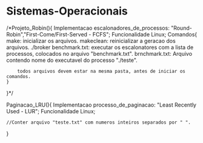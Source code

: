 # Sistemas-Operacionais

/*Projeto_Robin(){
    Implementacao  escalonadores_de_processos: "Round-Robin","First-Come/First-Served - FCFS";
    Funcionalidade Linux;
    Comandos{
        make: inicializar os arquivos.
        makeclean: reinicializar a geracao dos arquivos.
        ./broker benchmark.txt: executar os escalonatores com a lista de processos, colocados no arquivo "benchmark.txt".
        brnchmark.txt: Arquivo contendo nome do executavel do processo "./teste".
        
        todos arquivos devem estar na mesma pasta, antes de iniciar os comandos.
    }
}*/

Paginacao_LRU(){
    Implementacao processo_de_paginacao: "Least Recently Used - LUR";
    Funcionalidade Linux;
    
    //Conter arquivo "teste.txt" com numeros inteiros separados por " ". 
}
  
    
